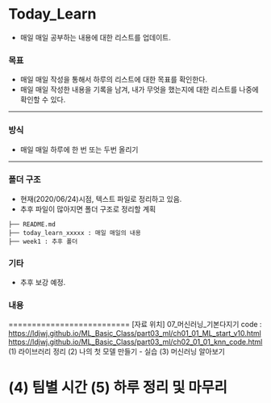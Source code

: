 # Today_Learn
 - 매일 매일 공부하는 내용에 대한 리스트를 업데이트.
### 목표
 - 매일 매일 작성을 통해서 하루의 리스트에 대한 목표를 확인한다.
 - 매일 매일 작성한 내용을 기록을 남겨, 내가 무엇을 했는지에 대한 리스트를 나중에 확인할 수 있다.
---
### 방식
 - 매일 매일 하루에 한 번 또는 두번 올리기
---
### 폴더 구조
 - 현재(2020/06/24)시점, 텍스트 파일로 정리하고 있음.
 - 추후 파일이 많아지면 폴더 구조로 정리할 계획
```
├── README.md
├── today_learn_xxxxx : 매일 매일의 내용
├── week1 : 추후 폴더
```
### 기타
 - 추후 보강 예정.
### 내용
==========================
[자료 위치] 07_머신러닝_기본다지기
code :
https://ldjwj.github.io/ML_Basic_Class/part03_ml/ch01_01_ML_start_v10.html
https://ldjwj.github.io/ML_Basic_Class/part03_ml/ch02_01_01_knn_code.html
(1) 라이브러리 정리
(2) 나의 첫 모델 만들기 - 실습
(3) 머신러닝 알아보기
	
(4) 팀별 시간
(5) 하루 정리 및 마무리
==================

